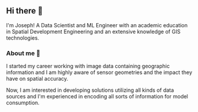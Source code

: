 ## Hi there 👋
I'm Joseph! A Data Scientist and ML Engineer with an academic education in Spatial Development Engineering and an extensive knowledge of GIS technologies.

### About me 🔭
I started my career working with image data containing geographic information and I am highly aware of sensor geometries and the impact they have on spatial accuracy.

Now, I am interested in developing solutions utilizing all kinds of data sources and I'm experienced in encoding all sorts of information for model consumption.

<!--
**JosephDoun/JosephDoun** is a ✨ _special_ ✨ repository because its `README.md` (this file) appears on your GitHub profile.

Here are some ideas to get you started:

- 🔭 I’m currently working on ...
- 🌱 I’m currently learning ...
- 👯 I’m looking to collaborate on ...
- 🤔 I’m looking for help with ...
- 💬 Ask me about ...
- 📫 How to reach me: ...
- 😄 Pronouns: ...
- ⚡ Fun fact: ...
-->
